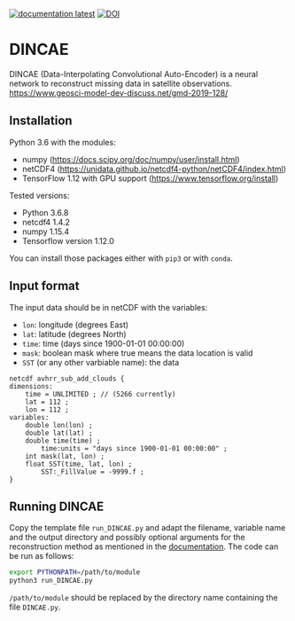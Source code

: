 [![documentation latest](https://img.shields.io/badge/docs-latest-blue.svg)](https://gher-ulg.github.io/DINCAE/)
[![DOI](https://zenodo.org/badge/193079989.svg)](https://zenodo.org/badge/latestdoi/193079989)

# DINCAE


DINCAE (Data-Interpolating Convolutional Auto-Encoder) is a neural network to
reconstruct missing data in satellite observations. https://www.geosci-model-dev-discuss.net/gmd-2019-128/


## Installation

Python 3.6 with the modules:
* numpy (https://docs.scipy.org/doc/numpy/user/install.html)
* netCDF4 (https://unidata.github.io/netcdf4-python/netCDF4/index.html)
* TensorFlow 1.12 with GPU support (https://www.tensorflow.org/install)

Tested versions:

* Python 3.6.8
* netcdf4 1.4.2
* numpy 1.15.4
* Tensorflow version 1.12.0

You can install those packages either with `pip3` or with `conda`.

## Input format

The input data should be in netCDF with the variables:
* `lon`: longitude (degrees East)
* `lat`: latitude (degrees North)
* `time`: time (days since 1900-01-01 00:00:00)
* `mask`: boolean mask where true means the data location is valid
* `SST` (or any other varbiable name): the data


```
netcdf avhrr_sub_add_clouds {
dimensions:
	time = UNLIMITED ; // (5266 currently)
	lat = 112 ;
	lon = 112 ;
variables:
	double lon(lon) ;
	double lat(lat) ;
	double time(time) ;
		time:units = "days since 1900-01-01 00:00:00" ;
	int mask(lat, lon) ;
	float SST(time, lat, lon) ;
		SST:_FillValue = -9999.f ;
}
```

## Running DINCAE

Copy the template file `run_DINCAE.py` and adapt the filename, variable name and the output directory and possibly optional arguments for the reconstruction method as mentioned in the [documentation](https://gher-ulg.github.io/DINCAE/).
The code can be run as follows:

```bash
export PYTHONPATH=/path/to/module
python3 run_DINCAE.py
```

`/path/to/module` should be replaced by the directory name containing the file `DINCAE.py`.

